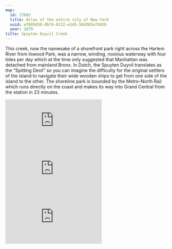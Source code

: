 ```yaml
---
map:
  id: 27682
  title: Atlas of the entire city of New York
  uuid: ef689d50-0b74-0132-e1d5-58d385a7b928
  year: 1879
title: Spuyten Duyvil Creek
---
```

This creek, now the namesake of a shorefront park right across the Harlem River from Inwood Park, was a narrow, winding, noxious waterway with four tides per day which at the time only suggested that Manhattan was detached from mainland Bronx. In Dutch, the Spuyten Duyvil translates as the “Spitting Devil” so you can imagine the difficulty for the original settlers of the island to navigate their wide wooden ships to get from one side of the island to the other. The shoreline park is bounded by the Metro-North Rail which runs directly on the coast and makes its way into Grand Central from the station in 23 minutes.

![](https://images.nypl.org/index.php?id=800205&t=w)
![](https://images.nypl.org/index.php?id=800187&t=w)
![](https://images.nypl.org/index.php?id=482699&t=w)
